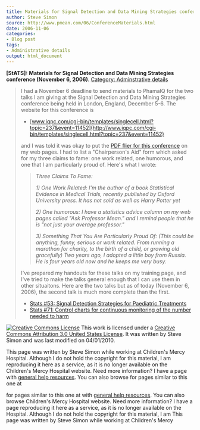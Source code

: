 ```yaml
---
title: Materials for Signal Detection and Data Mining Strategies conference
author: Steve Simon
source: http://www.pmean.com/06/ConferenceMaterials.html
date: 2006-11-06
categories:
- Blog post
tags:
- Administrative details
output: html_document
---
```

**[StATS]:** **Materials for Signal Detection and
Data Mining Strategies conference (November 6, 2006)**. [Category:
Adminstrative details](../category/AdministrativeDetails.asp)

> I had a November 6 deadline to send materials to PhamaIQ for the two
> talks I am giving at the Signal Detection and Data Mining Strategies
> conference being held in London, England, December 5-6. The website
> for this conference is
>
> -   [www.iqpc.com/cgi-bin/templates/singlecell.html?topic=237&event=11452](http://www.iqpc.com/cgi-bin/templates/singlecell.html?topic=237&event=11452)
>
> and I was told it was okay to put the [PDF flier for this
> conference](../00files/LondonBrochure.pdf) on my web pages. I had to
> list a \"Chairperson\'s Aid\" form which asked for my three claims to
> fame: one work related, one humorous, and one that I am particularly
> proud of. Here\'s what I wrote:
>
> > *Three Claims To Fame:*
> >
> > *1) One Work Related: I\'m the author of a book Statistical Evidence
> > in Medical Trials, recently published by Oxford University press. It
> > has not sold as well as Harry Potter yet*
> >
> > *2) One humorous: I have a statistics advice column on my web pages
> > called \"Ask Professor Mean.\" and I remind people that he is \"not
> > just your average professor.\"*
> >
> > *3) Something That You Are Particularly Proud Of: (This could be
> > anything, funny, serious or work related. From running a marathon
> > for charity, to the birth of a child, or growing old gracefully) Two
> > years ago, I adopted a little boy from Russia. He is four years old
> > now and he keeps me very busy.*
>
> I\'ve prepared my handouts for these talks on my training page, and
> I\'ve tried to make the talks general enough that I can use them in
> other situaitons. Here are the two talks but as of today (November 6,
> 2006), the second talk is much more complete than the first.
>
> -   [Stats \#53: Signal Detection Strategies for Paediatric
>     Treatments](../training/hand53.asp)
> -   [Stats \#71: Control charts for continuous monitoring of the
>     number needed to harm](../training/hand71.asp)

[![Creative Commons
License](http://i.creativecommons.org/l/by/3.0/us/80x15.png)](http://creativecommons.org/licenses/by/3.0/us/)
This work is licensed under a [Creative Commons Attribution 3.0 United
States License](http://creativecommons.org/licenses/by/3.0/us/). It was
written by Steve Simon and was last modified on 04/01/2010.

This page was written by Steve Simon while working at Children\'s Mercy
Hospital. Although I do not hold the copyright for this material, I am
reproducing it here as a service, as it is no longer available on the
Children\'s Mercy Hospital website. Need more information? I have a page
with [general help resources](../GeneralHelp.html). You can also browse
for pages similar to this one at
<!---More--->
for pages similar to this one at
with [general help resources](../GeneralHelp.html). You can also browse
Children\'s Mercy Hospital website. Need more information? I have a page
reproducing it here as a service, as it is no longer available on the
Hospital. Although I do not hold the copyright for this material, I am
This page was written by Steve Simon while working at Children\'s Mercy

<!---Do not use
**[StATS]:** **Materials for Signal Detection and
This page was written by Steve Simon while working at Children\'s Mercy
Hospital. Although I do not hold the copyright for this material, I am
reproducing it here as a service, as it is no longer available on the
Children\'s Mercy Hospital website. Need more information? I have a page
with [general help resources](../GeneralHelp.html). You can also browse
for pages similar to this one at
--->

